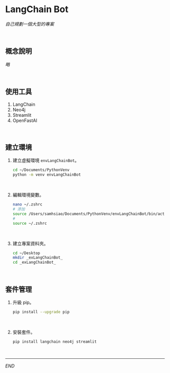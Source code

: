# LangChain Bot

_自己規劃一個大型的專案_

<br>

## 概念說明

_略_

<br>

## 使用工具

1. LangChain
2. Neo4j
3. Streamlit
4. OpenFastAI

<br>

## 建立環境

1. 建立虛擬環境 `envLangChainBot`。

    ```bash
    cd ~/Documents/PythonVenv
    python -m venv envLangChainBot
    ```

<br>

2. 編輯環境變數。

    ```bash
    nano ~/.zshrc
    # 添加
    source /Users/samhsiao/Documents/PythonVenv/envLangChainBot/bin/activate
    #
    source ~/.zshrc
    ```

<br>

3. 建立專案資料夾。

    ```bash
    cd ~/Desktop
    mkdir _exLangChainBot_
    cd _exLangChainBot_
    ```

<br>

## 套件管理

1. 升級 pip。

    ```bash
    pip install --upgrade pip
    ```

<br>

2. 安裝套件。

    ```bash
    pip install langchain neo4j streamlit
    ```

<br>

___

_END_
